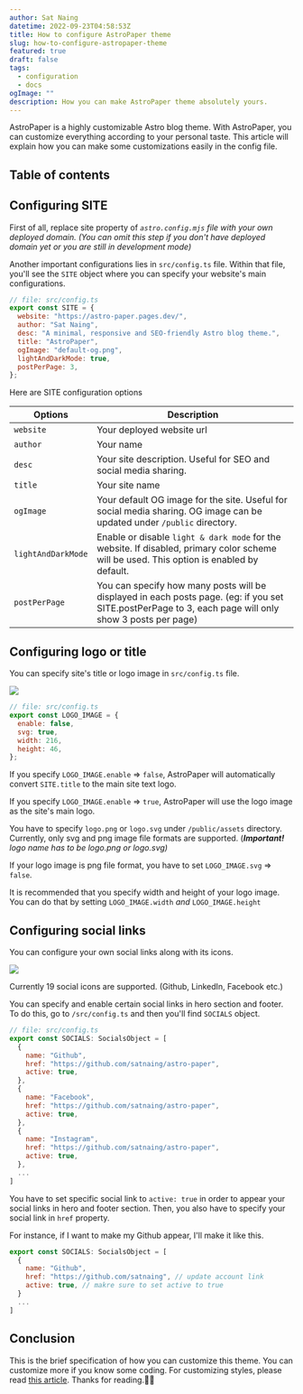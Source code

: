```yaml
---
author: Sat Naing
datetime: 2022-09-23T04:58:53Z
title: How to configure AstroPaper theme
slug: how-to-configure-astropaper-theme
featured: true
draft: false
tags:
  - configuration
  - docs
ogImage: ""
description: How you can make AstroPaper theme absolutely yours.
---
```


AstroPaper is a highly customizable Astro blog theme. With AstroPaper, you can customize everything according to your personal taste. This article will explain how you can make some customizations easily in the config file.

## Table of contents

## Configuring SITE

First of all, replace site property of _`astro.config.mjs` file with your own deployed domain. (You can omit this step if you don't have deployed domain yet or you are still in development mode)_

Another important configurations lies in `src/config.ts` file. Within that file, you'll see the `SITE` object where you can specify your website's main configurations.

```js
// file: src/config.ts
export const SITE = {
  website: "https://astro-paper.pages.dev/",
  author: "Sat Naing",
  desc: "A minimal, responsive and SEO-friendly Astro blog theme.",
  title: "AstroPaper",
  ogImage: "default-og.png",
  lightAndDarkMode: true,
  postPerPage: 3,
};
```

Here are SITE configuration options

| Options            | Description                                                                                                                                            |
| ------------------ | ------------------------------------------------------------------------------------------------------------------------------------------------------ |
| `website`          | Your deployed website url                                                                                                                              |
| `author`           | Your name                                                                                                                                              |
| `desc`             | Your site description. Useful for SEO and social media sharing.                                                                                        |
| `title`            | Your site name                                                                                                                                         |
| `ogImage`          | Your default OG image for the site. Useful for social media sharing. OG image can be updated under `/public` directory.                                |
| `lightAndDarkMode` | Enable or disable `light & dark mode` for the website. If disabled, primary color scheme will be used. This option is enabled by default.              |
| `postPerPage`      | You can specify how many posts will be displayed in each posts page. (eg: if you set SITE.postPerPage to 3, each page will only show 3 posts per page) |

## Configuring logo or title

You can specify site's title or logo image in `src/config.ts` file.

![](https://res.cloudinary.com/noezectz/v1663911318/astro-paper/AstroPaper-logo-config_goff5l.png)

```js
// file: src/config.ts
export const LOGO_IMAGE = {
  enable: false,
  svg: true,
  width: 216,
  height: 46,
};
```

If you specify `LOGO_IMAGE.enable` => `false`, AstroPaper will automatically convert `SITE.title` to the main site text logo.

If you specify `LOGO_IMAGE.enable` => `true`, AstroPaper will use the logo image as the site's main logo.

You have to specify `logo.png` or `logo.svg` under `/public/assets` directory. Currently, only svg and png image file formats are supported. (**_Important!_** _logo name has to be logo.png or logo.svg)_

If your logo image is png file format, you have to set `LOGO_IMAGE.svg` => `false`.

It is recommended that you specify width and height of your logo image. You can do that by setting `LOGO_IMAGE.width` _and_ `LOGO_IMAGE.height`

## Configuring social links

You can configure your own social links along with its icons.

![](https://res.cloudinary.com/noezectz/v1663914759/astro-paper/astro-paper-socials_tkcjgq.png)

Currently 19 social icons are supported. (Github, LinkedIn, Facebook etc.)

You can specify and enable certain social links in hero section and footer. To do this, go to `/src/config.ts` and then you'll find `SOCIALS` object.

```js
// file: src/config.ts
export const SOCIALS: SocialsObject = [
  {
    name: "Github",
    href: "https://github.com/satnaing/astro-paper",
    active: true,
  },
  {
    name: "Facebook",
    href: "https://github.com/satnaing/astro-paper",
    active: true,
  },
  {
    name: "Instagram",
    href: "https://github.com/satnaing/astro-paper",
    active: true,
  },
  ...
]
```

You have to set specific social link to `active: true` in order to appear your social links in hero and footer section. Then, you also have to specify your social link in `href` property.

For instance, if I want to make my Github appear, I'll make it like this.

```js
export const SOCIALS: SocialsObject = [
  {
    name: "Github",
    href: "https://github.com/satnaing", // update account link
    active: true, // makre sure to set active to true
  }
  ...
]
```

## Conclusion

This is the brief specification of how you can customize this theme. You can customize more if you know some coding. For customizing styles, please read [this article](customizing-astropaper-theme-color-schemes). Thanks for reading.✌🏻
